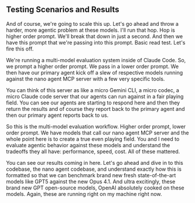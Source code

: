 ## Testing Scenarios and Results

And of course, we're going to scale this up. Let's go ahead and throw a harder, more agentic problem at these models. I'll run that hop. Hop is higher order prompt. We'll break that down in just a second. And then we have this prompt that we're passing into this prompt. Basic read test. Let's fire this off.

We're running a multi-model evaluation system inside of Claude Code. So, we prompt a higher order prompt. We pass in a lower order prompt. We then have our primary agent kick off a slew of respective models running against the nano agent MCP server with a few very specific tools.

You can think of this server as like a micro Gemini CLI, a micro codec, a micro Claude code server that our agents can run against in a fair playing field. You can see our agents are starting to respond here and then they return the results and of course they report back to the primary agent and then our primary agent reports back to us.

So this is the multi-model evaluation workflow. Higher order prompt, lower order prompt. We have models that call our nano agent MCP server and the whole point here is to create a true even playing field. You and I need to evaluate agentic behavior against these models and understand the tradeoffs they all have: performance, speed, cost. All of these mattered.

You can see our results coming in here. Let's go ahead and dive in to this codebase, the nano agent codebase, and understand exactly how this is formatted so that we can benchmark brand new fresh state-of-the-art models like GPT5 against the new Opus 4.1. And ultra excitingly, these brand new GPT open-source models, OpenAI absolutely cooked on these models. Again, these are running right on my machine right now.
